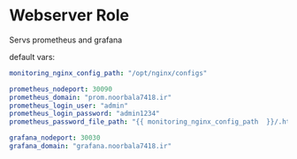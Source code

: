 # Webserver Role

Servs prometheus and grafana

default vars:

```yml
monitoring_nginx_config_path: "/opt/nginx/configs"

prometheus_nodeport: 30090
prometheus_domain: "prom.noorbala7418.ir"
prometheus_login_user: "admin"
prometheus_login_password: "admin1234"
prometheus_password_file_path: "{{ monitoring_nginx_config_path  }}/.htpasswd"

grafana_nodeport: 30030
grafana_domain: "grafana.noorbala7418.ir"

```